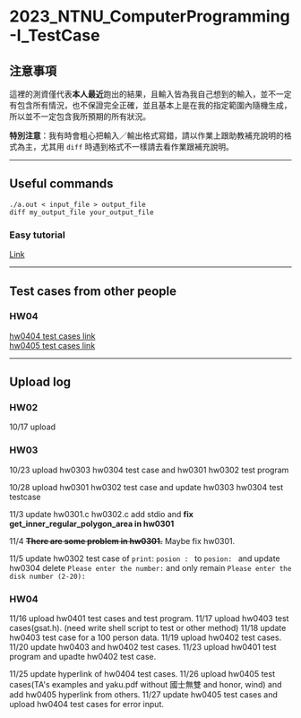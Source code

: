 # 2023_NTNU_ComputerProgramming-I_TestCase

## 注意事項
這裡的測資僅代表**本人最近**跑出的結果，且輸入皆為我自己想到的輸入，並不一定有包含所有情況，也不保證完全正確，並且基本上是在我的指定範圍內隨機生成，所以並不一定包含我所預期的所有狀況。  

**特別注意**：我有時會粗心把輸入／輸出格式寫錯，請以作業上跟助教補充說明的格式為主，尤其用 `diff` 時遇到格式不一樣請去看作業跟補充說明。

---

## Useful commands

```shell
./a.out < input_file > output_file
diff my_output_file your_output_file
```

### Easy tutorial

[Link](https://hackmd.io/@vUfMCtPkSZewQjrjIwuJgg/HyiJvee-p)

---

## Test cases from other people

### HW04
[hw0404 test cases link](https://github.com/MaxWutw/hw0404/tree/main)  
[hw0405 test cases link](https://github.com/mrfish233/hw0405)

---

## Upload log

### HW02

10/17 upload

### HW03

10/23 upload hw0303 hw0304 test case and hw0301 hw0302 test program

10/28 upload hw0301 hw0302 test case and update hw0303 hw0304 test testcase

11/3 update hw0301.c hw0302.c add stdio and **fix get_inner_regular_polygon_area in hw0301**

11/4 ~~**There are some problem in hw0301.**~~ Maybe fix hw0301.

11/5 update hw0302 test case of `print`: `posion : ` to `posion: ` and update hw0304 delete `Please enter the number:` and only remain `Please enter the disk number (2-20): `

### HW04

11/16 upload hw0401 test cases and test program.
11/17 upload hw0403 test cases(gsat.h). (need write shell script to test or other method)
11/18 update hw0403 test case for a 100 person data.
11/19 upload hw0402 test cases.
11/20 update hw0403 and hw0402 test cases.
11/23 upload hw0401 test program and upadte hw0402 test case.

11/25 update hyperlink of hw0404 test cases. 
11/26 upload hw0405 test cases(TA's examples and yaku.pdf without 國士無雙 and honor, wind) and add hw0405 hyperlink from others.
11/27 update hw0405 test cases and upload hw0404 test cases for error input.